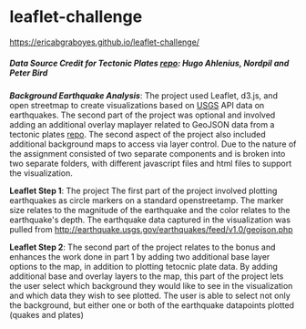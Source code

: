 # leaflet-challenge
https://ericabgraboyes.github.io/leaflet-challenge/

##### Data Source Credit for Tectonic Plates [repo](https://github.com/fraxen/tectonicplates): Hugo Ahlenius, Nordpil and Peter Bird



***Background Earthquake Analysis***: The project used Leaflet, d3.js, and open streetmap to create visualizations based on [USGS](https://earthquake.usgs.gov/earthquakes/feed/v1.0/geojson.php) API data on earthquakes.  The second part of the project was optional and involved adding an additional overlay maplayer related to GeoJSON data from a tectonic plates [repo](https://github.com/fraxen/tectonicplates).  The second aspect of the project also included additional background maps to access via layer control.  Due to the nature of the assignment consisted of two separate components and is broken into two separate folders, with different javascript files and html files to support the visualization.

**Leaflet Step 1**: The project The first part of the project involved plotting earthquakes as circle markers on a standard openstreetamp.  The marker size relates to the magnitude of the earthquake and the color relates to the earthquake's depth.  The earthquake data captured in the visualization was pulled from http://earthquake.usgs.gov/earthquakes/feed/v1.0/geojson.php

**Leaflet Step 2**: The second part of the project relates to the bonus and enhances the work done in part 1 by adding two additional base layer options to the map, in addition to plotting tetocnic plate data.  By adding additional base and overlay layers to the map, this part of the project lets the user select which background they would like to see in the visualization and which data they wish to see plotted.  The user is able to select not only the background, but either one or both of the earthquake datapoints plotted (quakes and plates)
